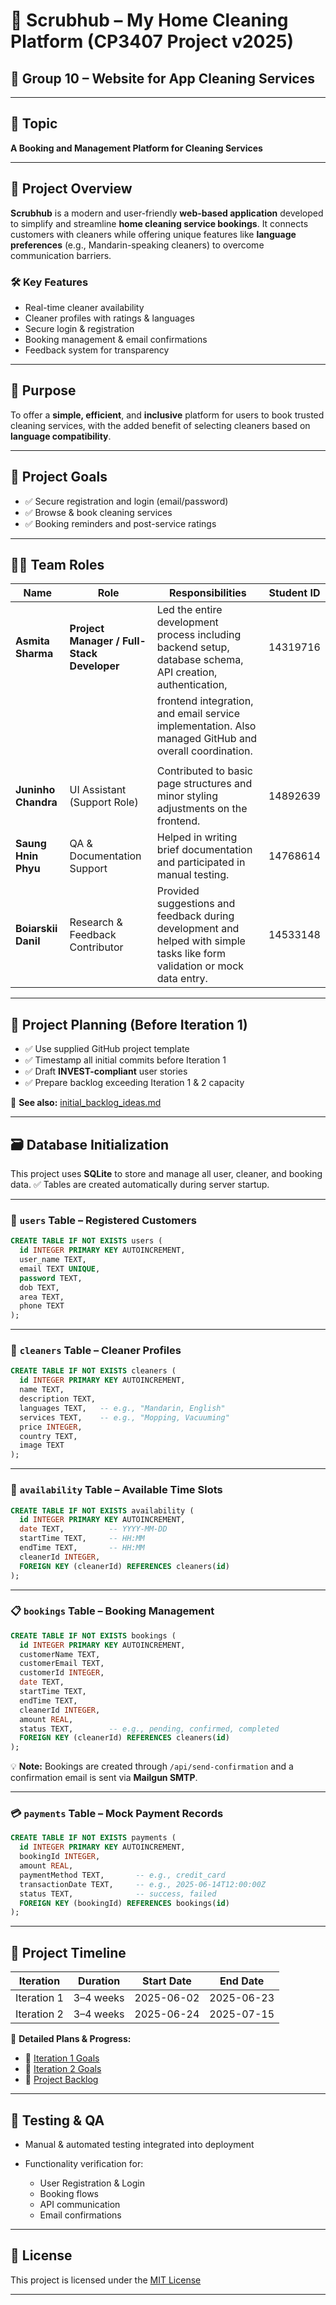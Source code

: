 # 🧼 Scrubhub – My Home Cleaning Platform (CP3407 Project v2025)

## 👥 Group 10 – Website for App Cleaning Services

---

## 📌 Topic

**A Booking and Management Platform for Cleaning Services**

---

## 🧩 Project Overview

**Scrubhub** is a modern and user-friendly **web-based application** developed to simplify and streamline **home cleaning service bookings**. It connects customers with cleaners while offering unique features like **language preferences** (e.g., Mandarin-speaking cleaners) to overcome communication barriers.

### 🛠 Key Features

* Real-time cleaner availability
* Cleaner profiles with ratings & languages
* Secure login & registration
* Booking management & email confirmations
* Feedback system for transparency

---

## 🎯 Purpose

To offer a **simple, efficient**, and **inclusive** platform for users to book trusted cleaning services, with the added benefit of selecting cleaners based on **language compatibility**.

---

## 🥅 Project Goals

* ✅ Secure registration and login (email/password)
* ✅ Browse & book cleaning services
* ✅ Booking reminders and post-service ratings

---

## 👩‍💻 Team Roles

| Name                | Role                                       | Responsibilities                                                                                                           |  Student ID   |
|-------------------  |-----------------------------------         |-----------------------------------------------------------------------------------------------------------------------     | ------------- |
| **Asmita Sharma**   | **Project Manager / Full-Stack Developer** | Led the entire development process including backend setup, database schema, API creation, authentication,                 |  14319716     |
|                     |                                            |   frontend integration, and email service implementation. Also managed GitHub and overall coordination.                     |               |
|                     |                                            |                                                                                                                                               
| **Juninho Chandra** | UI Assistant (Support Role)                | Contributed to basic page structures and minor styling adjustments on the frontend.                                        |  14892639     |
| **Saung Hnin Phyu** | QA & Documentation Support                 | Helped in writing brief documentation and participated in manual testing.                                                  |  14768614     |
| **Boiarskii Danil** | Research & Feedback Contributor            | Provided suggestions and feedback during development and helped with simple tasks like form validation or mock data entry. |  14533148     |


---

## 🧭 Project Planning (Before Iteration 1)

* ✅ Use supplied GitHub project template
* ✅ Timestamp all initial commits before Iteration 1
* ✅ Draft **INVEST-compliant** user stories
* ✅ Prepare backlog exceeding Iteration 1 & 2 capacity

📄 **See also:** [initial\_backlog\_ideas.md](./initial_backlog_ideas.md)

---

## 🗃 Database Initialization

This project uses **SQLite** to store and manage all user, cleaner, and booking data.
✅ Tables are created automatically during server startup.

---

### 👤 `users` Table – Registered Customers

```sql
CREATE TABLE IF NOT EXISTS users (
  id INTEGER PRIMARY KEY AUTOINCREMENT,
  user_name TEXT,
  email TEXT UNIQUE,
  password TEXT,
  dob TEXT,
  area TEXT,
  phone TEXT
);
```

---

### 🧹 `cleaners` Table – Cleaner Profiles

```sql
CREATE TABLE IF NOT EXISTS cleaners (
  id INTEGER PRIMARY KEY AUTOINCREMENT,
  name TEXT,
  description TEXT,
  languages TEXT,   -- e.g., "Mandarin, English"
  services TEXT,    -- e.g., "Mopping, Vacuuming"
  price INTEGER,
  country TEXT,
  image TEXT
);
```

---

### 📆 `availability` Table – Available Time Slots

```sql
CREATE TABLE IF NOT EXISTS availability (
  id INTEGER PRIMARY KEY AUTOINCREMENT,
  date TEXT,          -- YYYY-MM-DD
  startTime TEXT,     -- HH:MM
  endTime TEXT,       -- HH:MM
  cleanerId INTEGER,
  FOREIGN KEY (cleanerId) REFERENCES cleaners(id)
);
```

---

### 📋 `bookings` Table – Booking Management

```sql
CREATE TABLE IF NOT EXISTS bookings (
  id INTEGER PRIMARY KEY AUTOINCREMENT,
  customerName TEXT,
  customerEmail TEXT,
  customerId INTEGER,
  date TEXT,
  startTime TEXT,
  endTime TEXT,
  cleanerId INTEGER,
  amount REAL,
  status TEXT,        -- e.g., pending, confirmed, completed
  FOREIGN KEY (cleanerId) REFERENCES cleaners(id)
);
```

💡 **Note:** Bookings are created through `/api/send-confirmation` and a confirmation email is sent via **Mailgun SMTP**.

---

### 💳 `payments` Table – Mock Payment Records

```sql
CREATE TABLE IF NOT EXISTS payments (
  id INTEGER PRIMARY KEY AUTOINCREMENT,
  bookingId INTEGER,
  amount REAL,
  paymentMethod TEXT,       -- e.g., credit_card
  transactionDate TEXT,     -- e.g., 2025-06-14T12:00:00Z
  status TEXT,              -- success, failed
  FOREIGN KEY (bookingId) REFERENCES bookings(id)
);
```

---

## 📅 Project Timeline

| Iteration   | Duration  | Start Date | End Date   |
| ----------- | --------- | ---------- | ---------- |
| Iteration 1 | 3–4 weeks | 2025-06-02 | 2025-06-23 |
| Iteration 2 | 3–4 weeks | 2025-06-24 | 2025-07-15 |

📌 **Detailed Plans & Progress:**

* 📑 [Iteration 1 Goals](./iteration_1.md#iteration-1-goals)
* 📑 [Iteration 2 Goals](./iteration_2.md#iteration-2-goals)
* 📌 [Project Backlog](./project-plan.md#user-stories-backlog)

---

## 🧪 Testing & QA

* Manual & automated testing integrated into deployment
* Functionality verification for:

  * User Registration & Login
  * Booking flows
  * API communication
  * Email confirmations

---

## 📜 License

This project is licensed under the [MIT License](./LICENSE.txt)

---


